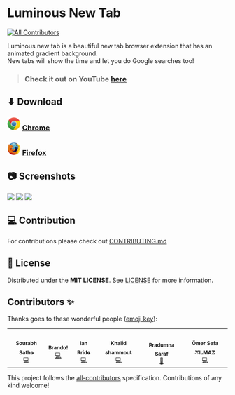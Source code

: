# Luminous New Tab
<!-- ALL-CONTRIBUTORS-BADGE:START - Do not remove or modify this section -->
[![All Contributors](https://img.shields.io/badge/all_contributors-6-orange.svg?style=flat-square)](#contributors-)
<!-- ALL-CONTRIBUTORS-BADGE:END -->
Luminous new tab is a beautiful new tab browser extension that has an animated gradient background.                
New tabs will show the time and let you do Google searches too!

>### Check it out on YouTube [here](https://www.youtube.com/watch?v=BWXQjgYy9-w)

## ⬇ Download
### <img src="https://raw.githubusercontent.com/devicons/devicon/master/icons/chrome/chrome-original.svg" width="30"> [Chrome](https://chrome.google.com/webstore/detail/luminous-new-tab/gakanaedbiohimbhbddcilejbpdmobdo)
### <img src="https://raw.githubusercontent.com/devicons/devicon/master/icons/firefox/firefox-original.svg" width="30"> [Firefox](https://addons.mozilla.org/en-US/firefox/addon/luminous-tab/)

## 📷 Screenshots
![](https://github.com/virejdasani/LuminousNewTab/blob/master/StoreAssets/SC1.png)
![](https://github.com/virejdasani/LuminousNewTab/blob/master/StoreAssets/SC2.png)
![](https://github.com/virejdasani/LuminousNewTab/blob/master/StoreAssets/SC3.png)

## 💻 Contribution
For contributions please check out [CONTRIBUTING.md](/CONTRIBUTING.md)

## 📄 License
Distributed under the **MIT LICENSE**. See [LICENSE](/LICENSE) for more information.

## Contributors ✨

Thanks goes to these wonderful people ([emoji key](https://allcontributors.org/docs/en/emoji-key)):

<!-- ALL-CONTRIBUTORS-LIST:START - Do not remove or modify this section -->
<!-- prettier-ignore-start -->
<!-- markdownlint-disable -->
<table>
  <tr>
    <td align="center"><a href="https://github.com/sourhub226"><img src="https://avatars.githubusercontent.com/u/58329492?v=4?s=100" width="100px;" alt=""/><br /><sub><b>Sourabh Sathe</b></sub></a><br /><a href="https://github.com/virejdasani/LuminousNewTab/commits?author=sourhub226" title="Code">💻</a></td>
    <td align="center"><a href="http://breadcrumb.fun"><img src="https://avatars.githubusercontent.com/u/63469489?v=4?s=100" width="100px;" alt=""/><br /><sub><b>Brando!</b></sub></a><br /><a href="https://github.com/virejdasani/LuminousNewTab/commits?author=BreadcrumbIsTaken" title="Code">💻</a></td>
    <td align="center"><a href="https://www.deviantart.com/lateralus138"><img src="https://avatars.githubusercontent.com/u/21045862?v=4?s=100" width="100px;" alt=""/><br /><sub><b>Ian Pride</b></sub></a><br /><a href="https://github.com/virejdasani/LuminousNewTab/commits?author=Lateralus138" title="Code">💻</a></td>
    <td align="center"><a href="https://github.com/5alidshammout"><img src="https://avatars.githubusercontent.com/u/73162518?v=4?s=100" width="100px;" alt=""/><br /><sub><b>Khalid shammout</b></sub></a><br /><a href="https://github.com/virejdasani/LuminousNewTab/commits?author=5alidshammout" title="Code">💻</a></td>
    <td align="center"><a href="http://pradumnasaraf.me"><img src="https://avatars.githubusercontent.com/u/51878265?v=4?s=100" width="100px;" alt=""/><br /><sub><b>Pradumna Saraf</b></sub></a><br /><a href="https://github.com/virejdasani/LuminousNewTab/commits?author=Pradumnasaraf" title="Documentation">📖</a></td>
    <td align="center"><a href="https://www.linkedin.com/in/omrsfylmz/"><img src="https://avatars.githubusercontent.com/u/40966566?v=4?s=100" width="100px;" alt=""/><br /><sub><b>Ömer Sefa YILMAZ</b></sub></a><br /><a href="https://github.com/virejdasani/LuminousNewTab/commits?author=omrsfylmz" title="Code">💻</a></td>
  </tr>
</table>

<!-- markdownlint-restore -->
<!-- prettier-ignore-end -->

<!-- ALL-CONTRIBUTORS-LIST:END -->

This project follows the [all-contributors](https://github.com/all-contributors/all-contributors) specification. Contributions of any kind welcome!